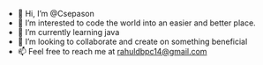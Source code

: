 - 👋 Hi, I’m @Csepason
- 👀 I’m interested to code the world into an easier and better place.
- 🌱 I’m currently learning java
- 💞️ I’m looking to collaborate and create on something beneficial 
- 📫 Feel free to reach me at rahuldbpc14@gmail.com 


<!---
Csepason/Csepason is a ✨ special ✨ repository because its `README.md` (this file) appears on your GitHub profile.
You can click the Preview link to take a look at your changes.
--->
